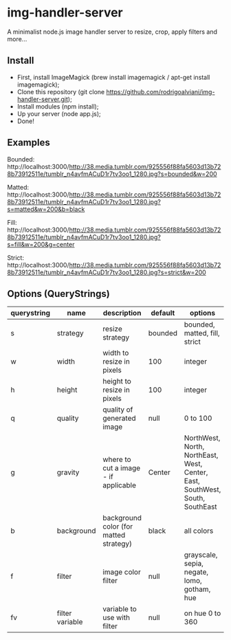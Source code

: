 img-handler-server
==================

A minimalist node.js image handler server to resize, crop, apply filters and more...

Install
-------

* First, install ImageMagick (brew install imagemagick / apt-get install imagemagick);
* Clone this repository (git clone https://github.com/rodrigoalviani/img-handler-server.git);
* Install modules (npm install);
* Up your server (node app.js);
* Done!


Examples
--------

Bounded:
http://localhost:3000/http://38.media.tumblr.com/925556f88fa5603d13b728b73912511e/tumblr_n4avfmACuD1r7tv3oo1_1280.jpg?s=bounded&w=200

Matted:
http://localhost:3000/http://38.media.tumblr.com/925556f88fa5603d13b728b73912511e/tumblr_n4avfmACuD1r7tv3oo1_1280.jpg?s=matted&w=200&b=black

Fill:
http://localhost:3000/http://38.media.tumblr.com/925556f88fa5603d13b728b73912511e/tumblr_n4avfmACuD1r7tv3oo1_1280.jpg?s=fill&w=200&g=center

Strict:
http://localhost:3000/http://38.media.tumblr.com/925556f88fa5603d13b728b73912511e/tumblr_n4avfmACuD1r7tv3oo1_1280.jpg?s=strict&w=200


Options (QueryStrings)
----------------------

querystring | name | description | default | options
----------- | ---- | ----------- | ------- | -------
s | strategy | resize strategy | bounded | bounded, matted, fill, strict
w | width | width to resize in pixels | 100 | integer
h | height | height to resize in pixels | 100 | integer
q | quality | quality of generated image | null | 0 to 100
g | gravity | where to cut a image - if applicable | Center | NorthWest, North, NorthEast, West, Center, East, SouthWest, South, SouthEast
b | background | background color (for matted strategy) | black | all colors
f | filter | image color filter | null | grayscale, sepia, negate, lomo, gotham, hue
fv | filter variable | variable to use with filter | null | on hue 0 to 360
